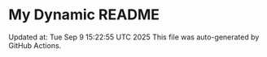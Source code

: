 # My Dynamic README
Updated at: Tue Sep  9 15:22:55 UTC 2025
This file was auto-generated by GitHub Actions.
